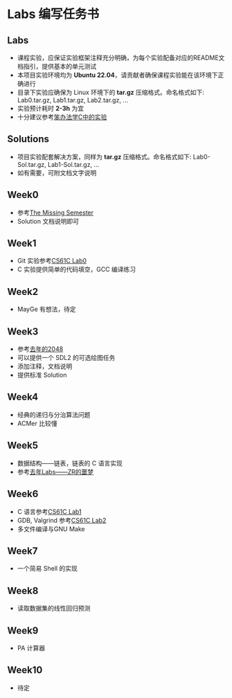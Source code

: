 # Labs 编写任务书
## Labs
- 课程实验，应保证实验框架注释充分明确，为每个实验配备对应的README文档指引，提供基本的单元测试
- 本项目实验环境均为 **Ubuntu 22.04**，请贡献者确保课程实验能在该环境下正确进行
- 目录下实验应确保为 Linux 环境下的 **tar.gz** 压缩格式。命名格式如下: Lab0.tar.gz, Lab1.tar.gz, Lab2.tar.gz, ...
- 实验预计耗时 **2-3h** 为宜
- 十分建议参考[笨办法学C中的实验](https://wizardforcel.gitbooks.io/lcthw/content/)

## Solutions
- 项目实验配套解决方案，同样为 **tar.gz** 压缩格式。命名格式如下: Lab0-Sol.tar.gz, Lab1-Sol.tar.gz, ...
- 如有需要，可附文档文字说明

## Week0
- 参考[The Missing Semester](https://missing.csail.mit.edu/2020/course-shell/)
- Solution 文档说明即可

## Week1
- Git 实验参考[CS61C Lab0](https://cs61c.org/su24/labs/lab00/)
- C 实验提供简单的代码填空，GCC 编译练习

## Week2
- MayGe 有想法，待定

## Week3
- 参考[去年的2048](https://github.com/E1PsyCongroo/Basic-Ideals-of-Programming-fa23/blob/main/Labs/Lab2/lab2-2048.md)
- 可以提供一个 SDL2 的可选绘图任务
- 添加注释，文档说明
- 提供标准 Solution

## Week4
- 经典的递归与分治算法问题
- ACMer 比较懂

## Week5
- 数据结构——链表，链表的 C 语言实现
- 参考[去年Labs——ZR的噩梦](https://github.com/E1PsyCongroo/HDU_C_Assignments/tree/main/Assignment2/C12%20Link%20List)

## Week6
- C 语言参考[CS61C Lab1](https://cs61c.org/su24/labs/lab01/)
- GDB, Valgrind 参考[CS61C Lab2](https://cs61c.org/su24/labs/lab02/)
- 多文件编译与GNU Make

## Week7
- 一个简易 Shell 的实现

## Week8
- 读取数据集的线性回归预测

## Week9
- PA 计算器

## Week10
- 待定

